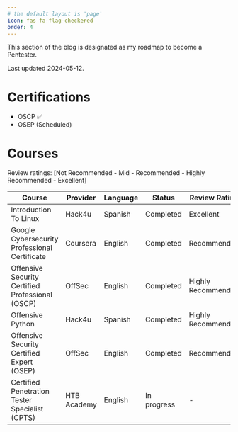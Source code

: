 ```yaml
---
# the default layout is 'page'
icon: fas fa-flag-checkered
order: 4
---
```

This section of the blog is designated as my roadmap to become a Pentester.

Last updated 2024-05-12.

# Certifications

* OSCP ✅
* OSEP (Scheduled)

# Courses 

Review ratings: \[Not Recommended - Mid - Recommended - Highly Recommended - Excellent\]

|    Course    | Provider | Language | Status | Review Rating |
|--------------|----------|----------|--------|----------------|
| Introduction To Linux | Hack4u | Spanish | Completed  | Excellent |
| Google Cybersecurity Professional Certificate | Coursera | English | Completed  | Recommended |
| Offensive Security Certified Professional (OSCP) | OffSec | English | Completed  | Highly Recommended |
| Offensive Python | Hack4u | Spanish | Completed  | Highly Recommended |
| Offensive Security Certified Expert (OSEP) | OffSec | English | Completed  | Recommended |
| Certified Penetration Tester Specialist (CPTS) | HTB Academy | English | In progress  | - |
